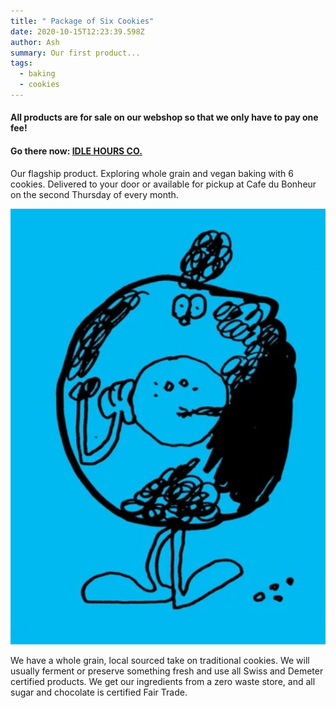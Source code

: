 ```yaml
---
title: " Package of Six Cookies"
date: 2020-10-15T12:23:39.598Z
author: Ash
summary: Our first product...
tags:
  - baking
  - cookies
---
```

#### All products are for sale on our webshop so that we only have to pay one fee!

#### Go there now: [IDLE HOURS CO.](https://www.idlehours.co/shop)

Our flagship product. Exploring whole grain and vegan baking with 6 cookies. Delivered to your door or available for pickup at Cafe du Bonheur on the second Thursday of every month. 

![A cookie illustration](/static/img/cooki.jpg "Cookie Monsta")

We have a whole grain, local sourced take on traditional cookies. We will usually ferment or preserve something fresh and use all Swiss and Demeter certified products. We get our ingredients from a zero waste store, and all sugar and chocolate is certified Fair Trade.